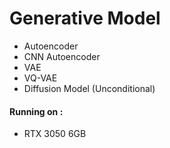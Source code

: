 # Generative Model
- Autoencoder
- CNN Autoencoder
- VAE
- VQ-VAE
- Diffusion Model (Unconditional)


#### Running on :
- RTX 3050 6GB


